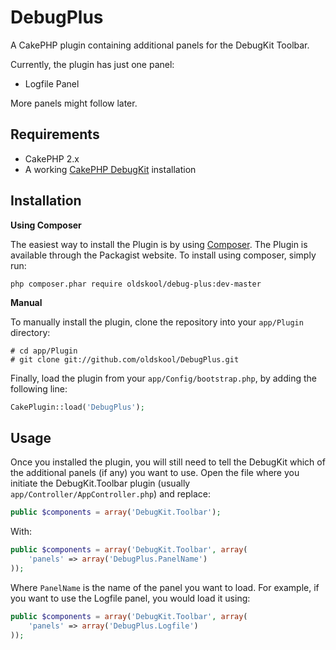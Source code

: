 DebugPlus
=========

A CakePHP plugin containing additional panels for the DebugKit Toolbar.

Currently, the plugin has just one panel:

* Logfile Panel

More panels might follow later.

Requirements
------------

* CakePHP 2.x
* A working [CakePHP DebugKit](https://github.com/cakephp/debug_kit) installation

Installation
------------

**Using Composer**

The easiest way to install the Plugin is by using [Composer](https://getcomposer.org/).
The Plugin is available through the Packagist website. To install using composer, simply run:

```
php composer.phar require oldskool/debug-plus:dev-master
```

**Manual**

To manually install the plugin, clone the repository into your `app/Plugin` directory:

```
# cd app/Plugin
# git clone git://github.com/oldskool/DebugPlus.git
```

Finally, load the plugin from your `app/Config/bootstrap.php`, by adding the following line:

```php
CakePlugin::load('DebugPlus');
```

Usage
-----

Once you installed the plugin, you will still need to tell the DebugKit which of the additional panels (if any) you want to use.
Open the file where you initiate the DebugKit.Toolbar plugin (usually `app/Controller/AppController.php`) and replace:

```php
public $components = array('DebugKit.Toolbar');
```

With:

```php
public $components = array('DebugKit.Toolbar', array(
    'panels' => array('DebugPlus.PanelName')
));
```

Where `PanelName` is the name of the panel you want to load. For example, if you want to use the Logfile panel, you would load it using:

```php
public $components = array('DebugKit.Toolbar', array(
    'panels' => array('DebugPlus.Logfile')
));
```
